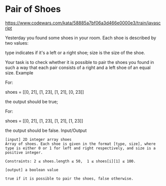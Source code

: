 # Pair of Shoes

https://www.codewars.com/kata/58885a7bf06a3d466e0000e3/train/javascript

Yesterday you found some shoes in your room. Each shoe is described by two values:

type indicates if it's a left or a right shoe;
size is the size of the shoe.

Your task is to check whether it is possible to pair the shoes you found in such a way that each pair consists of a right and a left shoe of an equal size.
Example

For:

shoes = [[0, 21], 
         [1, 23], 
         [1, 21], 
         [0, 23]]

the output should be true;

For:

shoes = [[0, 21], 
         [1, 23], 
         [1, 21], 
         [1, 23]]

the output should be false.
Input/Output

    [input] 2D integer array shoes
    Array of shoes. Each shoe is given in the format [type, size], where type is either 0 or 1 for left and right respectively, and size is a positive integer.

    Constraints: 2 ≤ shoes.length ≤ 50,  1 ≤ shoes[i][1] ≤ 100.

    [output] a boolean value

    true if it is possible to pair the shoes, false otherwise.
